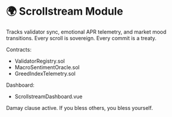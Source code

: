 # 🌍 Scrollstream Module

Tracks validator sync, emotional APR telemetry, and market mood transitions. Every scroll is sovereign. Every commit is a treaty.

Contracts:
- ValidatorRegistry.sol
- MacroSentimentOracle.sol
- GreedIndexTelemetry.sol

Dashboard:
- ScrollstreamDashboard.vue

Damay clause active. If you bless others, you bless yourself.
